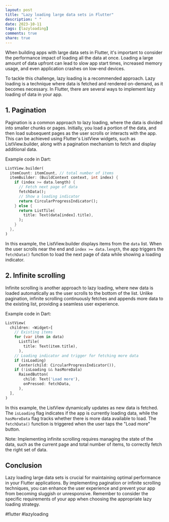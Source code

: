 ```yaml
---
layout: post
title: "Lazy loading large data sets in Flutter"
description: " "
date: 2023-10-11
tags: [lazyloading]
comments: true
share: true
---
```


When building apps with large data sets in Flutter, it's important to consider the performance impact of loading all the data at once. Loading a large amount of data upfront can lead to slow app start times, increased memory usage, and even application crashes on low-end devices.

To tackle this challenge, lazy loading is a recommended approach. Lazy loading is a technique where data is fetched and rendered on-demand, as it becomes necessary. In Flutter, there are several ways to implement lazy loading of data in your app.

## 1. Pagination

Pagination is a common approach to lazy loading, where the data is divided into smaller chunks or pages. Initially, you load a portion of the data, and then load subsequent pages as the user scrolls or interacts with the app. This can be achieved using Flutter's ListView widgets, such as ListView.builder, along with a pagination mechanism to fetch and display additional data.

Example code in Dart:

```dart
ListView.builder(
  itemCount: itemCount, // total number of items
  itemBuilder: (BuildContext context, int index) {
    if (index >= data.length) {
      // Fetch next page of data
      fetchData();
      // Show a loading indicator
      return CircularProgressIndicator();
    } else {
      return ListTile(
        title: Text(data[index].title),
      );
    }
  },
)
```

In this example, the ListView.builder displays items from the `data` list. When the user scrolls near the end and `index >= data.length`, the app triggers the `fetchData()` function to load the next page of data while showing a loading indicator.

## 2. Infinite scrolling

Infinite scrolling is another approach to lazy loading, where new data is loaded automatically as the user scrolls to the bottom of the list. Unlike pagination, infinite scrolling continuously fetches and appends more data to the existing list, providing a seamless user experience.

Example code in Dart:

```dart
ListView(
  children: <Widget>[
    // Existing items
    for (var item in data)
      ListTile(
        title: Text(item.title),
      ),
    // Loading indicator and trigger for fetching more data
    if (isLoading)
      Center(child: CircularProgressIndicator()),
    if (!isLoading && hasMoreData)
      RaisedButton(
        child: Text('Load more'),
        onPressed: fetchData,
      ),
  ],
)
```

In this example, the ListView dynamically updates as new data is fetched. The `isLoading` flag indicates if the app is currently loading data, while the `hasMoreData` flag tracks whether there is more data available to load. The `fetchData()` function is triggered when the user taps the "Load more" button.

Note: Implementing infinite scrolling requires managing the state of the data, such as the current page and total number of items, to correctly fetch the right set of data.

## Conclusion

Lazy loading large data sets is crucial for maintaining optimal performance in your Flutter applications. By implementing pagination or infinite scrolling techniques, you can enhance the user experience and prevent your app from becoming sluggish or unresponsive. Remember to consider the specific requirements of your app when choosing the appropriate lazy loading strategy.

#flutter #lazyloading